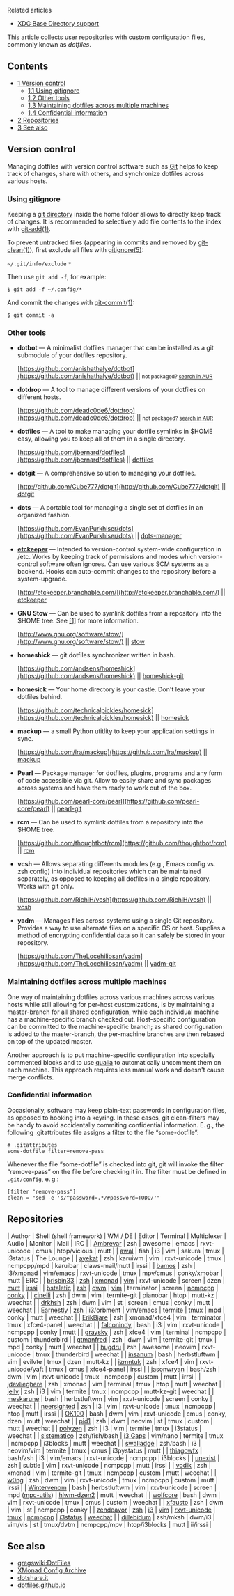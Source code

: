 Related articles

*   [XDG Base Directory support](/index.php/XDG_Base_Directory_support "XDG Base Directory support")

This article collects user repositories with custom configuration files, commonly known as *dotfiles*.

## Contents

*   [1 Version control](#Version_control)
    *   [1.1 Using gitignore](#Using_gitignore)
    *   [1.2 Other tools](#Other_tools)
    *   [1.3 Maintaining dotfiles across multiple machines](#Maintaining_dotfiles_across_multiple_machines)
    *   [1.4 Confidential information](#Confidential_information)
*   [2 Repositories](#Repositories)
*   [3 See also](#See_also)

## Version control

Managing dotfiles with version control software such as [Git](/index.php/Git "Git") helps to keep track of changes, share with others, and synchronize dotfiles across various hosts.

### Using gitignore

Keeping a [git directory](https://git-scm.com/blog/2010/04/11/environment.html) inside the home folder allows to directly keep track of changes. It is recommended to selectively add file contents to the index with [git-add(1)](http://jlk.fjfi.cvut.cz/arch/manpages/man/git-add.1).

To prevent untracked files (appearing in commits and removed by [git-clean(1)](http://jlk.fjfi.cvut.cz/arch/manpages/man/git-clean.1)), first exclude all files with [gitignore(5)](http://jlk.fjfi.cvut.cz/arch/manpages/man/gitignore.5):

 `~/.git/info/exclude`  `*` 

Then use `git add -f`, for example:

```
$ git add -f ~/.config/*

```

And commit the changes with [git-commit(1)](http://jlk.fjfi.cvut.cz/arch/manpages/man/git-commit.1):

```
$ git commit -a

```

### Other tools

*   **dotbot** — A minimalist dotfiles manager that can be installed as a git submodule of your dotfiles repository.

	[https://github.com/anishathalye/dotbot](https://github.com/anishathalye/dotbot) || <small>not packaged? [search in AUR](https://aur.archlinux.org/packages/)</small>

*   **dotdrop** — A tool to manage different versions of your dotfiles on different hosts.

	[https://github.com/deadc0de6/dotdrop](https://github.com/deadc0de6/dotdrop) || <small>not packaged? [search in AUR](https://aur.archlinux.org/packages/)</small>

*   **dotfiles** — A tool to make managing your dotfile symlinks in $HOME easy, allowing you to keep all of them in a single directory.

	[https://github.com/jbernard/dotfiles](https://github.com/jbernard/dotfiles) || [dotfiles](https://aur.archlinux.org/packages/dotfiles/)

*   **dotgit** — A comprehensive solution to managing your dotfiles.

	[http://github.com/Cube777/dotgit](http://github.com/Cube777/dotgit) || [dotgit](https://aur.archlinux.org/packages/dotgit/)

*   **dots** — A portable tool for managing a single set of dotfiles in an organized fashion.

	[https://github.com/EvanPurkhiser/dots](https://github.com/EvanPurkhiser/dots) || [dots-manager](https://aur.archlinux.org/packages/dots-manager/)

*   **[etckeeper](/index.php/Etckeeper "Etckeeper")** — Intended to version-control system-wide configuration in /etc. Works by keeping track of permissions and modes which version-control software often ignores. Can use various SCM systems as a backend. Hooks can auto-commit changes to the repository before a system-upgrade.

	[http://etckeeper.branchable.com/](http://etckeeper.branchable.com/) || [etckeeper](https://www.archlinux.org/packages/?name=etckeeper)

*   **GNU Stow** — Can be used to symlink dotfiles from a repository into the $HOME tree. See [[1]](http://brandon.invergo.net/news/2012-05-26-using-gnu-stow-to-manage-your-dotfiles.html) for more information.

	[http://www.gnu.org/software/stow/](http://www.gnu.org/software/stow/) || [stow](https://www.archlinux.org/packages/?name=stow)

*   **homeshick** — git dotfiles synchronizer written in bash.

	[https://github.com/andsens/homeshick](https://github.com/andsens/homeshick) || [homeshick-git](https://aur.archlinux.org/packages/homeshick-git/)

*   **homesick** — Your home directory is your castle. Don't leave your dotfiles behind.

	[https://github.com/technicalpickles/homesick](https://github.com/technicalpickles/homesick) || [homesick](https://aur.archlinux.org/packages/homesick/)

*   **mackup** — a small Python utitlity to keep your application settings in sync.

	[https://github.com/lra/mackup](https://github.com/lra/mackup) || [mackup](https://aur.archlinux.org/packages/mackup/)

*   **Pearl** — Package manager for dotfiles, plugins, programs and any form of code accessible via git. Allow to easily share and sync packages across systems and have them ready to work out of the box.

	[https://github.com/pearl-core/pearl](https://github.com/pearl-core/pearl) || [pearl-git](https://aur.archlinux.org/packages/pearl-git/)

*   **rcm** — Can be used to symlink dotfiles from a repository into the $HOME tree.

	[https://github.com/thoughtbot/rcm](https://github.com/thoughtbot/rcm) || [rcm](https://aur.archlinux.org/packages/rcm/)

*   **vcsh** — Allows separating differents modules (e.g., Emacs config vs. zsh config) into individual repositories which can be maintained separately, as opposed to keeping all dotfiles in a single repository. Works with git only.

	[https://github.com/RichiH/vcsh](https://github.com/RichiH/vcsh) || [vcsh](https://aur.archlinux.org/packages/vcsh/)

*   **yadm** — Manages files across systems using a single Git repository. Provides a way to use alternate files on a specific OS or host. Supplies a method of encrypting confidential data so it can safely be stored in your repository.

	[https://github.com/TheLocehiliosan/yadm](https://github.com/TheLocehiliosan/yadm) || [yadm-git](https://aur.archlinux.org/packages/yadm-git/)

### Maintaining dotfiles across multiple machines

One way of maintaining dotfiles across various machines across various hosts while still allowing for per-host customizations, is by maintaining a master-branch for all shared configuration, while each individual machine has a machine-specific branch checked out. Host-specific configuration can be committed to the machine-specific branch; as shared configuration is added to the master-branch, the per-machine branches are then rebased on top of the updated master.

Another approach is to put machine-specific configuration into specially commented blocks and to use [qualia](https://pypi.python.org/pypi/mir.qualia/) to automatically uncomment them on each machine. This approach requires less manual work and doesn't cause merge conflicts.

### Confidential information

Occasionally, software may keep plain-text passwords in configuration files, as opposed to hooking into a keyring. In these cases, git clean-filters may be handy to avoid accidentally commiting confidential information. E. g., the following .gitattributes file assigns a filter to the file “some-dotfile”:

```
# .gitattributes
some-dotfile filter=remove-pass

```

Whenever the file “some-dotfile” is checked into git, git will invoke the filter “remove-pass” on the file before checking it in. The filter must be defined in `.git/config`, e. g.:

```
[filter "remove-pass"]
clean = "sed -e 's/^password=.*/#password=TODO/'"

```

## Repositories

| Author | Shell (shell framework) | WM / DE | Editor | Terminal | Multiplexer | Audio | Monitor | Mail | IRC |
| [Ambrevar](https://bitbucket.org/ambrevar/dotfiles) | zsh | awesome | emacs | rxvt-unicode | cmus | htop/vicious | mutt |
| [awal](https://github.com/awalGarg/dotfiles) | fish | i3 | vim | sakura | tmux | i3status | The Lounge |
| [ayekat](https://github.com/ayekat/dotfiles) | zsh | karuiwm | vim | rxvt-unicode | tmux | ncmpcpp/mpd | karuibar | claws-mail/mutt | irssi |
| [bamos](https://github.com/bamos/dotfiles) | zsh | i3/xmonad | vim/emacs | rxvt-unicode | tmux | mpv/cmus | conky/xmobar | mutt | ERC |
| [brisbin33](https://github.com/pbrisbin/dotfiles) | [zsh](https://github.com/pbrisbin/oh-my-zsh) | [xmonad](https://github.com/pbrisbin/xmonad-config) | [vim](https://github.com/pbrisbin/vim-config) | rxvt-unicode | screen | dzen | [mutt](https://github.com/pbrisbin/mutt-config) | [irssi](https://github.com/pbrisbin/irssi-config) |
| [bstaletic](https://github.com/bstaletic) | [zsh](https://github.com/bstaletic/dotfiles/blob/master/.zshrc) | [dwm](https://github.com/bstaletic/dotfiles/blob/master/dwm/config.h) | [vim](https://github.com/bstaletic/dotfiles/blob/master/.vimrc) | terminator | screen | [ncmpcpp](https://github.com/bstaletic/blob/master/.ncmpcpp/config) | [conky](https://github.com/bstaletic/dotfiles/blob/master/.conkyrc) |
| [cinelli](https://github.com/cinelli/dotfiles) | zsh | dwm | vim | termite-git | pianobar | htop | mutt-kz | weechat |
| [drkhsh](https://github.com/drkh5h/dotfiles) | zsh | dwm | vim | st | screen | cmus | conky | mutt | weechat |
| [Earnestly](https://github.com/Earnestly/dotfiles) | zsh | i3/orbment | vim/emacs | termite | tmux | mpd | conky | mutt | weechat |
| [ErikBjare](https://github.com/ErikBjare/dotfiles) | zsh | xmonad/xfce4 | vim | terminator | tmux | xfce4-panel | weechat |
| [falconindy](https://github.com/falconindy/dotfiles) | bash | i3 | vim | rxvt-unicode | ncmpcpp | conky | mutt |
| [graysky](https://github.com/graysky2/configs/tree/master/dotfiles) | zsh | xfce4 | vim | terminal | ncmpcpp | custom | thunderbird |
| [gtmanfred](http://code.gtmanfred.com/cgit/dotfiles.git/tree/?h=tower) | zsh | dwm | vim | termite-git | tmux | mpd | conky | mutt | weechat |
| [hugdru](https://github.com/hugdru/dotfiles) | zsh | awesome | neovim | rxvt-unicode | tmux | thunderbird | weechat |
| [insanum](https://github.com/insanum/dotfiles) | bash | herbstluftwm | vim | evilvte | tmux | dzen | mutt-kz |
| [izmntuk](https://github.com/izmntuk/archiso/tree/testing/configs/alter/airootfs/) | zsh | xfce4 | vim | rxvt-unicode/yaft | tmux | cmus | xfce4-panel | irssi |
| [jasonwryan](https://bitbucket.org/jasonwryan/shiv/src) | bash/zsh | dwm | vim | rxvt-unicode | tmux | ncmpcpp | custom | mutt | irrsi |
| [jdevlieghere](https://github.com/JDevlieghere/dotfiles/) | zsh | xmonad | vim | terminal | tmux | htop | mutt | weechat |
| [jelly](https://github.com/jelly/Dotfiles) | zsh | i3 | vim | termite | tmux | ncmpcpp | mutt-kz-git | weechat |
| [meskarune](https://github.com/meskarune/.dotfiles) | bash | herbstluftwm | vim | rxvt-unicode | screen | conky | weechat |
| [neersighted](https://github.com/neersighted/dotfiles) | zsh | i3 | vim | rxvt-unicode | tmux | ncmpcpp | htop | mutt | irssi |
| [OK100](https://github.com/ok100/configs) | bash | dwm | vim | rxvt-unicode | cmus | conky, dzen | mutt | weechat |
| [pid1](https://github.com/pid1/dotfiles) | zsh | dwm | neovim | st | tmux | custom | mutt | weechat |
| [polyzen](https://github.com/polyzen/dotfiles) | zsh | i3 | vim | termite | tmux | i3status | weechat |
| [sistematico](https://github.com/sistematico/majestic) | zsh/fish/bash | [i3 Gaps](https://github.com/Airblader/i3) | vim/nano | termite | tmux | ncmpcpp | i3blocks | mutt | weechat |
| [swalladge](https://github.com/swalladge/dotfiles) | zsh/bash | i3 | neovim/vim | termite | tmux | cmus | i3pystatus | mutt |
| [thiagowfx](https://github.com/thiagowfx/dotfiles) | bash/zsh | i3 | vim/emacs | rxvt-unicode | ncmpcpp | i3blocks |
| [unexist](http://hg.subtle.de/dotfiles/file) | zsh | subtle | vim | rxvt-unicode | ncmpcpp | mutt | irssi |
| [vodik](https://github.com/vodik/dotfiles) | zsh | xmonad | vim | termite-git | tmux | ncmpcpp | custom | mutt | weechat |
| [w0ng](https://github.com/w0ng/dotfiles) | zsh | dwm | vim | rxvt-unicode | tmux | ncmpcpp | custom | mutt | irssi |
| [Wintervenom](https://github.com/Wintervenom/Configuration) | bash | herbstluftwm | vim | rxvt-unicode | screen | mpd ([mpc-utils](https://github.com/Wintervenom/Scripts/tree/master/audio/mpd)) | [hlwm-dzen2](https://github.com/Wintervenom/Scripts/blob/master/wm/herbstluftwm/hlwm-dzen2) | mutt | weechat |
| [wolfcore](https://github.com/wolfcore/dotfiles) | bash | dwm | vim | rxvt-unicode | tmux | cmus | custom | weechat |
| [xfausto](https://github.com/xfausto/dotfiles) | zsh | dwm | vim | st | ncmpcpp | conky |
| [zendeavor](https://github.com/zendeavor) | [zsh](https://github.com/zendeavor/config-stuff/tree/sandbag/zsh) | [i3](https://github.com/zendeavor/config-stuff/blob/sandbag/i3/config) | [vim](https://github.com/zendeavor/dotvim/tree/sandbag) | [rxvt-unicode](https://github.com/zendeavor/config-stuff/blob/sandbag/X11/Xresources#L14) | [tmux](https://github.com/zendeavor/config-stuff/tree/sandbag/tmux) | [ncmpcpp](https://github.com/zendeavor/config-stuff/blob/sandbag/ncmpcpp/config) | [i3status](https://github.com/zendeavor/config-stuff/blob/sandbag/i3/i3status.conf) | [weechat](https://github.com/zendeavor/config-stuff/tree/kiwi/weechat) |
| [dillebidum](https://github.com/0n-s/dotfiles) | zsh/mksh | dwm/i3 | vim/vis | st | tmux/dvtm | ncmpcpp/mpv | htop/i3blocks | mutt | ii/irssi |

## See also

*   [gregswiki:DotFiles](http://mywiki.wooledge.org/DotFiles "gregswiki:DotFiles")
*   [XMonad Config Archive](http://wiki.haskell.org/Xmonad/Config_archive)
*   [dotshare.it](http://dotshare.it)
*   [dotfiles.github.io](https://dotfiles.github.io/)
